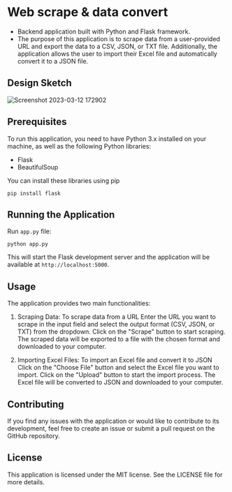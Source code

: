 Web scrape & data convert
========================================

-   Backend application built with Python and Flask framework. 
-   The purpose of this application is to scrape data from a user-provided URL and export the data to a CSV, JSON, or TXT file. Additionally, the application allows the user to import their Excel file and automatically convert it to a JSON file.

Design Sketch
-------------
![Screenshot 2023-03-12 172902](https://user-images.githubusercontent.com/79605610/224524443-abf529ee-6211-40f3-87c7-0f7bfe1820c0.png)


Prerequisites
-------------

To run this application, you need to have Python 3.x installed on your machine, as well as the following Python libraries:

-   Flask
-   BeautifulSoup

You can install these libraries using pip

`pip install flask`

Running the Application
-----------------------

Run `app.py` file:

`python app.py`

This will start the Flask development server and the application will be available at `http://localhost:5000`.

Usage
-----

The application provides two main functionalities:

1.  Scraping Data: To scrape data from a URL
Enter the URL you want to scrape in the input field and select the output format (CSV, JSON, or TXT) from the dropdown. Click on the "Scrape" button to start scraping. The scraped data will be exported to a file with the chosen format and downloaded to your computer.

2.  Importing Excel Files: To import an Excel file and convert it to JSON
Click on the "Choose File" button and select the Excel file you want to import. Click on the "Upload" button to start the import process. The Excel file will be converted to JSON and downloaded to your computer.

Contributing
------------

If you find any issues with the application or would like to contribute to its development, feel free to create an issue or submit a pull request on the GitHub repository.

License
-------

This application is licensed under the MIT license. See the LICENSE file for more details.
